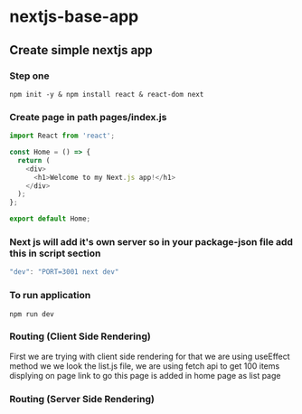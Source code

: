 # nextjs-base-app

## Create simple nextjs app

### Step one

```console
npm init -y & npm install react & react-dom next
```

### Create page in path pages/index.js

```js
import React from 'react';

const Home = () => {
  return (
    <div>
      <h1>Welcome to my Next.js app!</h1>
    </div>
  );
};

export default Home;
```

### Next js will add it's own server so in your package-json file add this in script section

```js
"dev": "PORT=3001 next dev"
```
### To run application

```console
npm run dev
```

### Routing (Client Side Rendering)

 First we are trying with client side rendering  for that we are using useEffect method
 we we look the list.js file, we are using fetch api to get 100 items displying on page link to go this page is added in home page as list page

### Routing (Server Side Rendering)



